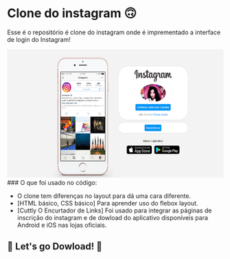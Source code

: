 # Clone do instagram 🙃

Esse é o repositório é clone do instagram onde é imprementado a interface de login do Instagram! 

<div align='center'>
  <div>
    <img height='300px' width='auto' src='img/instagram.png'/>
  </div>
</div>
### O que foi usado no código:

* O clone tem diferenças no layout para dá uma cara diferente.
* [HTML básico, CSS básico] Para aprender uso do flebox layout.
* [Cuttly O Encurtador de Links] Foi usado para integrar as páginas de inscrição do instagram e de dowload do aplicativo disponíveis para Android e iOS nas lojas oficiais.

## 🚀 Let's go Dowload! 🚀
